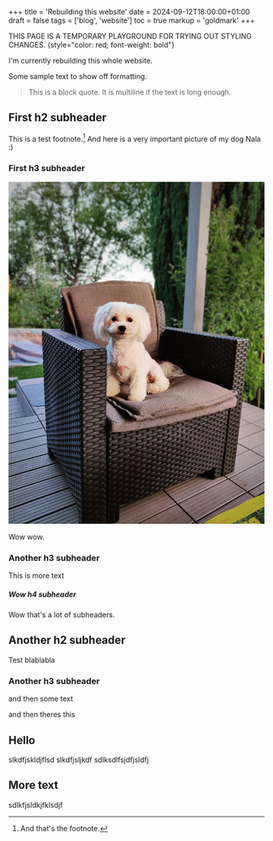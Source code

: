 +++
title = 'Rebuilding this website'
date = 2024-09-12T18:00:00+01:00
draft = false
tags = ['blog', 'website']
toc = true
markup = 'goldmark'
+++

THIS PAGE IS A TEMPORARY PLAYGROUND FOR TRYING OUT STYLING CHANGES.
{style="color: red; font-weight: bold"}

I'm currently rebuilding this whole website.

<!--more-->
Some sample text to show off formatting.

> This is a block quote.
> It is multiline if the text is long enough.

## First h2 subheader

This is a test footnote.[^1] And here is a very important picture of my dog Nala :)

### First h3 subheader

![My dog Nala](nala.jpg)

Wow wow.

### Another h3 subheader

This is more text

##### Wow h4 subheader

Wow that's a lot of subheaders.

## Another h2 subheader

Test blablabla

### Another h3 subheader

and then some text

and then theres this

## Hello

slkdfjskldjflsd
slkdfjsljkdf
sdlksdlfsjdfjsldfj

## More text

sdlkfjsldkjfklsdjf


[^1]: And that's the footnote.
[^2]: This is the second footnote.